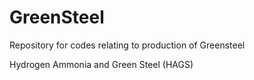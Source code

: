 # GreenSteel
Repository for codes relating to production of Greensteel

Hydrogen Ammonia and Green Steel (HAGS)

